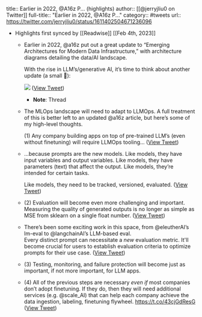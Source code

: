 title:: Earlier in 2022, @A16z P... (highlights)
author:: [[@jerryjliu0 on Twitter]]
full-title:: "Earlier in 2022, @A16z P..."
category:: #tweets
url:: https://twitter.com/jerryjliu0/status/1611402504671236096

- Highlights first synced by [[Readwise]] [[Feb 4th, 2023]]
	- Earlier in 2022, @a16z put out a great update to “Emerging Architectures for Modern Data Infrastructure,” with architecture diagrams detailing the data/AI landscape.
	  
	  With the rise in LLM’s/generative AI, it’s time to think about another update (a small 🧵): 
	  
	  ![](https://pbs.twimg.com/media/FlzX-oPaEAA9mGV.jpg) ([View Tweet](https://twitter.com/jerryjliu0/status/1611402504671236096))
		- **Note**: Thread
	- The MLOps landscape will need to adapt to LLMOps. A full treatment of this is better left to an updated @a16z article, but here’s some of my high-level thoughts.
	  
	  (1) Any company building apps on top of pre-trained LLM’s (even without finetuning) will require LLMOps tooling… ([View Tweet](https://twitter.com/jerryjliu0/status/1611402506210545671))
	- …because prompts are the new models. Like models, they have input variables and output variables. Like models, they have parameters (text) that affect the output. Like models, they’re intended for certain tasks.
	  
	  Like models, they need to be tracked, versioned, evaluated. ([View Tweet](https://twitter.com/jerryjliu0/status/1611402507984699393))
	- (2) Evaluation will become even more challenging and important. Measuring the quality of generated outputs is no longer as simple as MSE from sklearn on a single float number. ([View Tweet](https://twitter.com/jerryjliu0/status/1611402509612122112))
	- There’s been some exciting work in this space, from @eleutherAI’s lm-eval to @langchainAI’s LLM-based eval.  
	  Every distinct prompt can necessitate a *new* evaluation metric. It'll become crucial for users to establish evaluation criteria to optimize prompts for their use case. ([View Tweet](https://twitter.com/jerryjliu0/status/1611402511801516032))
	- (3) Testing, monitoring, and failure protection will become just as important, if not more important, for LLM apps.
	- (4) All of the previous steps are necessary *even if* most companies don’t adopt finetuning. If they do, then they will need additional services (e.g. @scale_AI) that can help each company achieve the data ingestion, labeling, finetuning flywheel. 
	  https://t.co/43cjGdResG ([View Tweet](https://twitter.com/jerryjliu0/status/1611402514745917440))